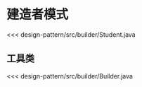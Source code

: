 # 建造者模式

<<< design-pattern/src/builder/Student.java

## 工具类

<<< design-pattern/src/builder/Builder.java
